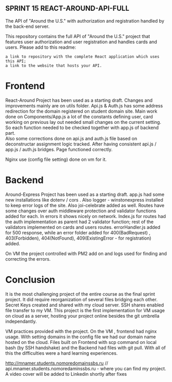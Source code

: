 ## SPRINT 15 REACT-AROUND-API-FULL
The API of "Around the U.S." with authorization and registration handled by the back-end server.

This repository contains the full API of "Around the U.S." project that features user authorization and user registration and handles cards and users. Please add to this readme:

    a link to repository with the complete React application which uses this API;
    a link to the website that hosts your API.



# Frontend
React-Around Project has been used as a starting draft. Changes and improvements mainly are on utils folder. Api.js & Auth.js has some address redirection for the domain registered on student domain site. Main work done on Components/App.js a lot of the constants defining user, card working on previous lay out needed small changes on the current setting. So each function needed to be checked together with app.js of backend part.  
Also some corrections done on api.js and auth.js file based on deconstructar assignment logic tracked.
After having consistent api.js / app.js / auth.js bridges. Page functioned correctly.

Nginx use (config file setting) done on vm for it.

# Backend
Around-Express Project has been used as a starting draft. app.js had some new installations like dotenv / cors . Also logger - winstonexpress installed to keep error logs of the site. Also joi-celebrate added as well.
Routes have some changes over auth middleware protection and validator functions added for each. In errors it shows nicely on network. Index.js for routes had the auth implementation as parent had 2 validator function; rest of the validators implemented on cards and users routes.
errorHandler.js added for 500 response, while an error folder added for 400(BadRequest) , 403(Forbidden), 404(NotFound), 409(ExistingError - for registration) added. 

On VM the project controlled with PM2 add on and logs used for finding and correcting the errors.


# Conclusion
It is the most challenging project of the entire course as the final sprint project. It did require reorganization of several files bridging each other. 
Secret Keys created and shared with my cloud server. SSH shares enabled file transfer to my VM.
This project is the first implementation for VM usage on cloud as a server, hosting your project online besides the git umbrella independantly.

VM practices provided with the project. On the VM , frontend had nginx usage. With setting domains in the config file we had our domain name hosted on the cloud. Files built on Frontend with scp command on local bash (by SSH handshake) and the Backend had files with git pull.
With all of this the difficulties were a hard learning experiences.

http://mnamer.students.nomoredomainssbs.ru // api.mnamer.students.nomoredaminssbs.ru - where you can find my project.
A video cover will be added to Linkedin shortly after fixes